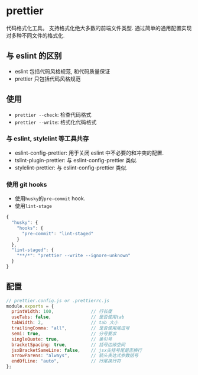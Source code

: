 # prettier

代码格式化工具。
支持格式化绝大多数的前端文件类型.
通过简单的通用配置实现对多种不同文件的格式化.

## 与 eslint 的区别

- eslint 包括代码风格规范, 和代码质量保证
- prettier 只包括代码风格规范

## 使用

- `prettier --check`: 检查代码格式
- `prettier --write`: 格式化代码格式

### 与 eslint, stylelint 等工具共存

- eslint-config-prettier: 用于关闭 eslint 中不必要的和冲突的配置.
- tslint-plugin-prettier: 与 eslint-config-prettier 类似.
- stylelint-prettier: 与 eslint-config-prettier 类似.

### 使用 git hooks

- 使用`husky`的`pre-commit` hook.
- 使用`lint-stage`

```js
{
  "husky": {
    "hooks": {
      "pre-commit": "lint-staged"
    }
  },
  "lint-staged": {
    "**/*": "prettier --write --ignore-unknown"
  }
}
```

## 配置

```js
// prettier.config.js or .prettierrc.js
module.exports = {
  printWidth: 100,              // 行长度
  useTabs: false,               // 是否使用tab
  tabWidth: 2,                  // tab 大小
  trailingComma: "all",         // 是否使用尾逗号
  semi: true,                   // 分号要求
  singleQuote: true,            // 单引号
  bracketSpacing: true,         // 括号边缘空间
  jsxBracketSameLine: false,    // jsx尖括号尾是否换行
  arrowParens: "always",        // 箭头表达式参数括号
  endOfLine: "auto",            // 行尾换行符
};
```
